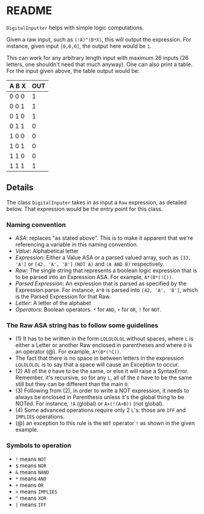 # README

`DigitalInputter` helps with simple logic computations.

Given a raw input, such as `(!A)^(B*X)`, this will output the expression. For instance, given input `[0,0,0]`, the output here would be `1`.

This can work for any arbitrary length input with maximum 26 inputs (26 letters, one shouldn't need that much anyway). One can also print a table. For the input given above, the table output would be:

| A B X | OUT |
| ----- | --- |
| 0 0 0 | 1 |
| 0 0 1 | 1 |
| 0 1 0 | 1 |
| 0 1 1 | 0 |
| 1 0 0 | 0 |
| 1 0 1 | 0 |
| 1 1 0 | 0 |
| 1 1 1 | 1 | 

## Details

The class `DigitalInputer` takes in as input a `Raw` expression, as detailed below. That expression would be the entry point for this class. 

### Naming convention

- *ASA*: replaces "as stated above". This is to make it apparent that we're referencing a variable in this naming convention.
- *Value*: Alphabetical letter
- *Expression*: Either a Value ASA or a parsed valued array, such as `[33, 'A']` or `[42, 'A', 'B']` `(NOT A)` and `(A AND B)` respectively.
- *Raw*: The single string that represents a boolean logic expression that is to be parsed into an Expression ASA. For example, `A*(B*(!C))`.
- *Parsed Expression*: An expression that is parsed as specified by the Expression.parse. For instance, `A*B` is parsed into `[42, 'A', 'B']`, which is the Parsed Expression for that Raw.
- *Letter*: A letter of the alphabet
- *Operators*: Boolean operators. `*` for `AND`, `+` for `OR`, `!` for `NOT`.

### The Raw ASA string has to follow some guidelines

- (1) It has to be written in the form `LOLOLOLOL` without spaces, where `L` is either a Letter or another Raw enclosed in parentheses and where `O` is an operator (@). For example, `A*(B*(!C))`. 
- The fact that there is no space in between letters in the expression `LOLOLOLOL` is to say that a space will cause an Exception to occur.
- (2) All of the `O` have to be the same, or else it will raise a SyntaxError. Remember, it's recursive, so for any `L`, all of the `O` have to be the same still but they can be different than the main `O`. 
- (3) Following from (2), in order to write a NOT expression, it needs to always be enclosed in Parenthesis unless it's the global thing to be NOTed. For instance, `!A` (global) or `A+(!(A+B))` (not global).
- (4) Some advanced operations require only 2 `L`'s: those are `IFF` and `IMPLIES` operations.
- (@) an exception to this rule is the `NOT` operator `!` as shown in the given example.

### Symbols to operation

- `!` means `NOT`
- `$` means `NOR`
- `&` means `NAND`
- `*` means `AND`
- `+` means `OR`
- `>` means `IMPLIES`
- `^` means `XOR`
- `|` means `IFF`
